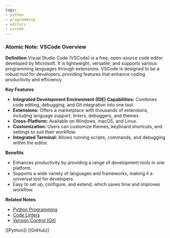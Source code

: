 ```yaml
---
tags:
- python
- programming
- editors
- vscode
---
```


### Atomic Note: VSCode Overview

**Definition**
Visual Studio Code (VSCode) is a free, open-source code editor developed by Microsoft. It is lightweight, versatile, and supports various programming languages through extensions. VSCode is designed to be a robust tool for developers, providing features that enhance coding productivity and efficiency.

**Key Features**

- **Integrated Development Environment (IDE) Capabilities:** Combines code editing, debugging, and Git integration into one tool.
- **Extensions:** Offers a marketplace with thousands of extensions, including language support, linters, debuggers, and themes.
- **Cross-Platform:** Available on Windows, macOS, and Linux.
- **Customization:** Users can customize themes, keyboard shortcuts, and settings to suit their workflow.
- **Integrated Terminal:** Allows running scripts, commands, and debugging within the editor.

**Benefits**

- Enhances productivity by providing a range of development tools in one platform.
- Supports a wide variety of languages and frameworks, making it a universal tool for developers.
- Easy to set up, configure, and extend, which saves time and improves workflow.

**Related Notes**

- [Python Programming](#)
- [Code Linters](#)
- [Version Control (Git)](#)

[[Python]]  [[GitHub]]